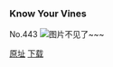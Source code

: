 ### Know Your Vines
No.443
![图片不见了~~~](https://imgs.xkcd.com/comics/know_your_vines.png)

[原址](https://xkcd.com//443) [下载](https://imgs.xkcd.com/comics/know_your_vines.png)

